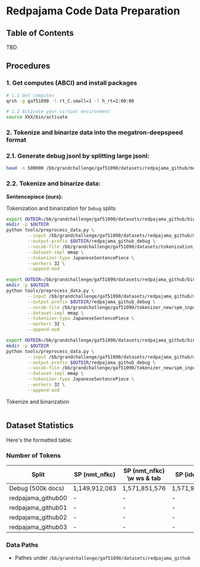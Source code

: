 # Redpajama Code Data Preparation

## Table of Contents
TBD

## Procedures

### 1. Get computes (ABCI) and install packages
```bash
# 1.1 Get computes
qrsh -g gaf51090 -l rt_C.small=1 -l h_rt=2:00:00 

# 1.2 Activate your virtual environment
source XXX/bin/activate
```

### 2. Tokenize and binarize data into the megatron-deepspeed format
### 2.1. Generate debug jsonl by splitting large jsonl:
```bash
head -n 500000 /bb/grandchallenge/gaf51090/datasets/redpajama_github/merged/merged.jsonl > /bb/grandchallenge/gaf51090/datasets/redpajama_github/merged/debug.jsonl
```

### 2.2. Tokenize and binarize data:

**Sentencepiece (ours):**

Tokenization and binarization for `Debug` splits
```bash
export OUTDIR=/bb/grandchallenge/gaf51090/datasets/redpajama_github/binarized/sentencepiece_ver1
mkdir -p $OUTDIR
python tools/preprocess_data.py \
        --input /bb/grandchallenge/gaf51090/datasets/redpajama_github/merged/debug.jsonl \
        --output-prefix $OUTDIR/redpajama_github_debug \
        --vocab-file /bb/grandchallenge/gaf51090/datasets/tokenization_replaced/spm_input_fall_replaced_all.model \
        --dataset-impl mmap \
        --tokenizer-type JapaneseSentencePiece \
        --workers 32 \
        --append-eod

export OUTDIR=/bb/grandchallenge/gaf51090/datasets/redpajama_github/binarized/sp_nmt_nfkc_with_ws_tab
mkdir -p $OUTDIR
python tools/preprocess_data.py \
        --input /bb/grandchallenge/gaf51090/datasets/redpajama_github/merged/debug.jsonl \
        --output-prefix $OUTDIR/redpajama_github_debug \
        --vocab-file /bb/grandchallenge/gaf51090/tokenizer_new/spm_input_fall_replaced_all_wodummyprefix_modified.model \
        --dataset-impl mmap \
        --tokenizer-type JapaneseSentencePiece \
        --workers 32 \
        --append-eod        

export OUTDIR=/bb/grandchallenge/gaf51090/datasets/redpajama_github/binarized/sp_identity
mkdir -p $OUTDIR
python tools/preprocess_data.py \
        --input /bb/grandchallenge/gaf51090/datasets/redpajama_github/merged/debug.jsonl \
        --output-prefix $OUTDIR/redpajama_github_debug \
        --vocab-file /bb/grandchallenge/gaf51090/tokenizer_new/spm_input_fall_replaced_all_identity_wodummyprefix_modified.model \
        --dataset-impl mmap \
        --tokenizer-type JapaneseSentencePiece \
        --workers 32 \
        --append-eod

```

Tokenize and binarization
```bash
```


## Dataset Statistics

Here's the formatted table:

### Number of Tokens
| Split | SP (nmt_nfkc) | SP (nmt_nfkc) \w ws & tab | SP (identity) |
| -------- | -------------------- | ---------------------- |---------------- |
| Debug (500k docs) | 1,149,912,083 | 1,571,851,576 | 1,571,993,571  |
| redpajama_github00 | -          | -            | -     |
| redpajama_github01 | -          | -            | -     |
| redpajama_github02 | -          | -            | -     |
| redpajama_github03 | -          | -            | -     |


### Data Paths

- Pathes under `/bb/grandchallenge/gaf51090/datasets/redpajama_github`


